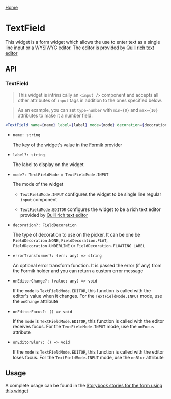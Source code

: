 [Home](../README.md)

# TextField

This widget is a form widget which allows the use to enter text as a single line input or a
WYSIWYG editor. The editor is provided by [Quill rich text editor](https://quilljs.com/)

## API

### TextField

> This widget is intrinsically an `<input />` component and accepts all other attributes of 
> `input` tags in addition to the ones specified below. 

> As an example, you can set `type=number` with `min={0}` and `max={10}` attributes to make it a 
> number field.

```jsx
<TextField name={name} label={label} mode={mode} decoration={decoration} errorTransformer={errorTransformer} onEditorChange={onEditorChange} onEditorFocus={onEditorFocus} onEditorBlur={onEditorBlur} />
```

-   `name: string`

    The key of the widget's value in the [Formik](https://jaredpalmer.com/formik/) provider

-   `label?: string`

    The label to display on the widget
    
-   `mode?: TextFieldMode = TextFieldMode.INPUT`

    The mode of the widget
    
    -   `TextFieldMode.INPUT` configures the widget to be single line regular `input` component
    
    -   `TextFieldMode.EDITOR` configures the widget to be a rich text editor provided by 
    [Quill rich text editor](https://quilljs.com/)

-   `decoration?: FieldDecoration`

    The type of decoration to use on the picker. It can be one be `FieldDecoration.NONE`,
    `FieldDecoration.FLAT`, `FieldDecoration.UNDERLINE` or `FieldDecoration.FLOATING_LABEL`
    
-   `errorTransformer?: (err: any) => string`

    An optional error transform function. It is passed the error (if any) from the Formik holder 
    and you can return a custom error message

-   `onEditorChange?: (value: any) => void`

    If the `mode` is `TextFieldMode.EDITOR`, this function is called with the editor's value when it
    changes. For the `TextFieldMode.INPUT` mode, use the `onChange` attribute
    
-   `onEditorFocus?: () => void`

    If the `mode` is `TextFieldMode.EDITOR`, this function is called with the editor receives focus.
    For the `TextFieldMode.INPUT` mode, use the `onFocus` attribute
    
-   `onEditorBlur?: () => void`

    If the `mode` is `TextFieldMode.EDITOR`, this function is called with the editor loses focus.
    For the `TextFieldMode.INPUT` mode, use the `onBlur` attribute

## Usage

A complete usage can be found in the [Storybook stories for the form using this widget](../src/form/index.stories.tsx)
